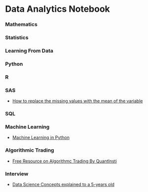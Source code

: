 # Data Analytics Notebook #

### Mathematics ###

### Statistics ###

### Learning From Data ###

### Python ###

### R ###

### SAS ###
* [How to replace the missing values with the mean of the variable](https://communities.sas.com/t5/SAS-Studio/How-to-replace-the-missing-values-with-the-mean-of-the-variable/td-p/400149)


### SQL ###

### Machine Learning ###
* [Machine Learning in Python](https://www.pyimagesearch.com/2019/01/14/machine-learning-in-python/)

### Algorithmic Trading ###

* [Free Resource on Algorithmc Trading By QuantInsti](https://blog.quantinsti.com/free-resources-list-compilation-learn-algorithmic-trading/?EmailAddress=nicholascyho%40gmail.com&FirstName=Nick&LastName=Hoo&landingForm=thank-you-form)

### Interview ###
* [Data Science Concepts explained to a 5-years old](https://towardsdatascience.com/data-science-concepts-explained-to-a-five-year-old-ad440c7b3cbd)